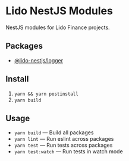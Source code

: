 # Lido NestJS Modules

NestJS modules for Lido Finance projects.

## Packages

- [@lido-nestjs/logger](/packages/logger/README.md)

## Install

1. `yarn && yarn postinstall`
2. `yarn build`

## Usage

- `yarn build` — Build all packages
- `yarn lint` — Run eslint across packages
- `yarn test` — Run tests across packages
- `yarn test:watch` — Run tests in watch mode

